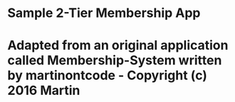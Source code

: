
# Sample 2-Tier Membership App

# Adapted from an original application called Membership-System written by martinontcode - Copyright (c) 2016 Martin


 